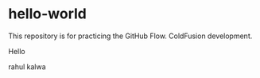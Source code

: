 # hello-world
This repository is for practicing the GitHub Flow.
ColdFusion development.

Hello

rahul kalwa